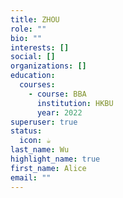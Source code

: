 ```yaml
---
title: ZHOU
role: ""
bio: ""
interests: []
social: []
organizations: []
education:
  courses:
    - course: BBA
      institution: HKBU
      year: 2022
superuser: true
status:
  icon: ☕️
last_name: Wu
highlight_name: true
first_name: Alice
email: ""
---
```


